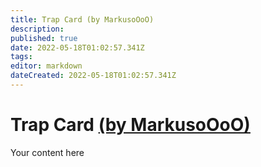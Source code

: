 ```yaml
---
title: Trap Card (by MarkusoOoO)
description: 
published: true
date: 2022-05-18T01:02:57.341Z
tags: 
editor: markdown
dateCreated: 2022-05-18T01:02:57.341Z
---
```


# Trap Card [(by MarkusoOoO)](https://www.twitch.tv/markusoooo)
Your content here